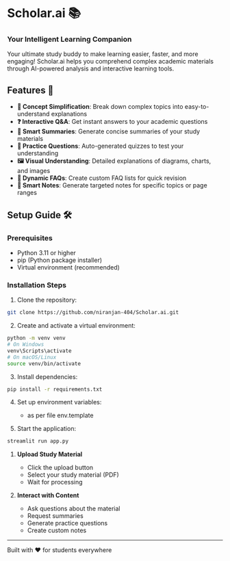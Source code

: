 # Scholar.ai 📚
### Your Intelligent Learning Companion

Your ultimate study buddy to make learning easier, faster, and more engaging! Scholar.ai helps you comprehend complex academic materials through AI-powered analysis and interactive learning tools.

## Features 🚀

- **📖 Concept Simplification**: Break down complex topics into easy-to-understand explanations
- **❓ Interactive Q&A**: Get instant answers to your academic questions
- **📝 Smart Summaries**: Generate concise summaries of your study materials
- **🎯 Practice Questions**: Auto-generated quizzes to test your understanding
- **🖼️ Visual Understanding**: Detailed explanations of diagrams, charts, and images
- **📌 Dynamic FAQs**: Create custom FAQ lists for quick revision
- **📓 Smart Notes**: Generate targeted notes for specific topics or page ranges

## Setup Guide 🛠️

### Prerequisites

- Python 3.11 or higher
- pip (Python package installer)
- Virtual environment (recommended)

### Installation Steps

1. Clone the repository:
```bash
git clone https://github.com/niranjan-404/Scholar.ai.git
```

2. Create and activate a virtual environment:
```bash
python -m venv venv
# On Windows
venv\Scripts\activate
# On macOS/Linux
source venv/bin/activate
```

3. Install dependencies:
```bash
pip install -r requirements.txt
```

4. Set up environment variables:
   - as per file env.template


5. Start the application:
```bash
streamlit run app.py 
```

1. **Upload Study Material**
   - Click the upload button
   - Select your study material (PDF)
   - Wait for processing

2. **Interact with Content**
   - Ask questions about the material
   - Request summaries
   - Generate practice questions
   - Create custom notes

---
Built with ❤️ for students everywhere
